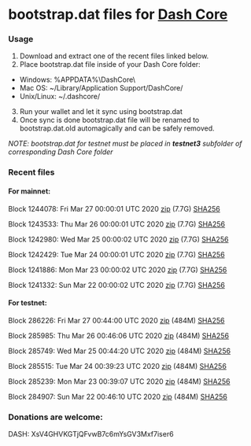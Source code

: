 # bootstrap.dat files for [Dash Core](https://github.com/dashpay/dash)

### Usage

1. Download and extract one of the recent files linked below.
2. Place bootstrap.dat file inside of your Dash Core folder:
 - Windows: %APPDATA%\DashCore\
 - Mac OS: ~/Library/Application Support/DashCore/
 - Unix/Linux: ~/.dashcore/
3. Run your wallet and let it sync using bootstrap.dat
4. Once sync is done bootstrap.dat file will be renamed to bootstrap.dat.old automagically and can be safely removed.

_NOTE: bootstrap.dat for testnet must be placed in **testnet3** subfolder of corresponding Dash Core folder_

### Recent files

#### For mainnet:

Block 1244078: Fri Mar 27 00:00:01 UTC 2020 [zip](https://dash-bootstrap.ams3.digitaloceanspaces.com/mainnet/2020-03-27/bootstrap.dat.zip) (7.7G) [SHA256](https://dash-bootstrap.ams3.digitaloceanspaces.com/mainnet/2020-03-27/sha256.txt)

Block 1243533: Thu Mar 26 00:00:01 UTC 2020 [zip](https://dash-bootstrap.ams3.digitaloceanspaces.com/mainnet/2020-03-26/bootstrap.dat.zip) (7.7G) [SHA256](https://dash-bootstrap.ams3.digitaloceanspaces.com/mainnet/2020-03-26/sha256.txt)

Block 1242980: Wed Mar 25 00:00:02 UTC 2020 [zip](https://dash-bootstrap.ams3.digitaloceanspaces.com/mainnet/2020-03-25/bootstrap.dat.zip) (7.7G) [SHA256](https://dash-bootstrap.ams3.digitaloceanspaces.com/mainnet/2020-03-25/sha256.txt)

Block 1242429: Tue Mar 24 00:00:01 UTC 2020 [zip](https://dash-bootstrap.ams3.digitaloceanspaces.com/mainnet/2020-03-24/bootstrap.dat.zip) (7.7G) [SHA256](https://dash-bootstrap.ams3.digitaloceanspaces.com/mainnet/2020-03-24/sha256.txt)

Block 1241886: Mon Mar 23 00:00:02 UTC 2020 [zip](https://dash-bootstrap.ams3.digitaloceanspaces.com/mainnet/2020-03-23/bootstrap.dat.zip) (7.7G) [SHA256](https://dash-bootstrap.ams3.digitaloceanspaces.com/mainnet/2020-03-23/sha256.txt)

Block 1241332: Sun Mar 22 00:00:02 UTC 2020 [zip](https://dash-bootstrap.ams3.digitaloceanspaces.com/mainnet/2020-03-22/bootstrap.dat.zip) (7.7G) [SHA256](https://dash-bootstrap.ams3.digitaloceanspaces.com/mainnet/2020-03-22/sha256.txt)


#### For testnet:

Block 286226: Fri Mar 27 00:44:00 UTC 2020 [zip](https://dash-bootstrap.ams3.digitaloceanspaces.com/testnet/2020-03-27/bootstrap.dat.zip) (484M) [SHA256](https://dash-bootstrap.ams3.digitaloceanspaces.com/testnet/2020-03-27/sha256.txt)

Block 285985: Thu Mar 26 00:46:06 UTC 2020 [zip](https://dash-bootstrap.ams3.digitaloceanspaces.com/testnet/2020-03-26/bootstrap.dat.zip) (484M) [SHA256](https://dash-bootstrap.ams3.digitaloceanspaces.com/testnet/2020-03-26/sha256.txt)

Block 285749: Wed Mar 25 00:44:20 UTC 2020 [zip](https://dash-bootstrap.ams3.digitaloceanspaces.com/testnet/2020-03-25/bootstrap.dat.zip) (484M) [SHA256](https://dash-bootstrap.ams3.digitaloceanspaces.com/testnet/2020-03-25/sha256.txt)

Block 285515: Tue Mar 24 00:39:23 UTC 2020 [zip](https://dash-bootstrap.ams3.digitaloceanspaces.com/testnet/2020-03-24/bootstrap.dat.zip) (484M) [SHA256](https://dash-bootstrap.ams3.digitaloceanspaces.com/testnet/2020-03-24/sha256.txt)

Block 285239: Mon Mar 23 00:39:07 UTC 2020 [zip](https://dash-bootstrap.ams3.digitaloceanspaces.com/testnet/2020-03-23/bootstrap.dat.zip) (484M) [SHA256](https://dash-bootstrap.ams3.digitaloceanspaces.com/testnet/2020-03-23/sha256.txt)

Block 284907: Sun Mar 22 00:46:10 UTC 2020 [zip](https://dash-bootstrap.ams3.digitaloceanspaces.com/testnet/2020-03-22/bootstrap.dat.zip) (484M) [SHA256](https://dash-bootstrap.ams3.digitaloceanspaces.com/testnet/2020-03-22/sha256.txt)


### Donations are welcome:

DASH: XsV4GHVKGTjQFvwB7c6mYsGV3Mxf7iser6
